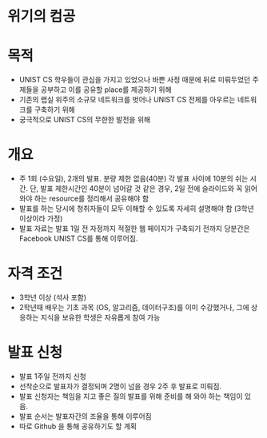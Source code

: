 
위기의 컴공
===========

# 목적
  - UNIST CS 학우들이 관심을 가지고 있었으나 바쁜 사정 때문에 뒤로 미뤄두었던 주제들을 공부하고 이를 공유할 place를 제공하기 위해
  - 기존의 랩실 위주의 소규모 네트워크를 벗어나 UNIST CS 전체를 아우르는 네트워크를 구축하기 위해
  - 궁극적으로 UNIST CS의 무한한 발전을 위해

# 개요
  - 주 1회 (수요일), 2개의 발표. 분량 제한 없음(40분)
  각 발표 사이에 10분의 쉬는 시간.
    단, 발표 제한시간인 40분이 넘어갈 것 같은 경우, 2일 전에 슬라이드와 꼭 읽어와야 하는 resource를 정리해서 공유해야 함
  - 발표를 하는 당시에 청취자들이 모두 이해할 수 있도록 자세히 설명해야 함 (3학년 이상이라 가정)
  - 발표 자료는 발표 1일 전 자정까지 적절한 웹 페이지가 구축되기 전까지 당분간은 Facebook UNIST CS를 통해 이루어짐.

# 자격 조건
  - 3학년 이상 (석사 포함)
  - 2학년때 배우는 기초 과목 (OS, 알고리즘, 데이터구조)를 이미 수강했거나, 그에 상응하는 지식을 보유한 학생은 자유롭게 참여 가능

# 발표 신청
  - 발표 1주일 전까지 신청 
  - 선착순으로 발표자가 결정되며 2명이 넘을 경우 2주 후 발표로 미뤄짐.
  - 발표 신청자는 책임을 지고 좋은 질의 발표를 위해 준비를 해 와야 하는 책임이 있음.
  - 발표 순서는 발표자간의 조율을 통해 이루어짐
  - 따로 Github 을 통해 공유하기도 할 계획 

